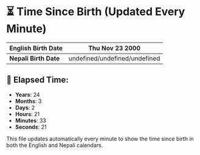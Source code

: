 # ⏳ Time Since Birth (Updated Every Minute)

| **English Birth Date** | Thu Nov 23 2000 |
|------------------------|-------------------------------------|
| **Nepali Birth Date**  | undefined/undefined/undefined                  |

## 📅 Elapsed Time:

- **Years**: 24
- **Months**: 3
- **Days**: 2
- **Hours**: 21
- **Minutes**: 33
- **Seconds**: 21

This file updates automatically every minute to show the time since birth in both the English and Nepali calendars.
